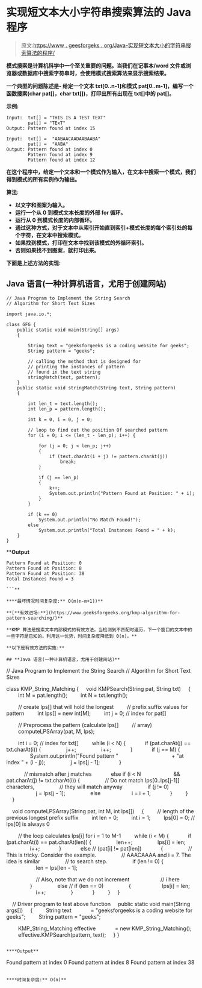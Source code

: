 # 实现短文本大小字符串搜索算法的 Java 程序

> 原文:[https://www . geesforgeks . org/Java-实现短文本大小的字符串搜索算法的程序/](https://www.geeksforgeeks.org/java-program-to-implement-the-string-search-algorithm-for-short-text-sizes/)

**模式搜索是计算机科学中一个至关重要的问题。当我们在记事本/word 文件或浏览器或数据库中搜索字符串时，会使用模式搜索算法来显示搜索结果。**

**一个典型的问题陈述是-
给定一个文本 txt[0..n-1]和模式 pat[0..m-1]，编写一个函数搜索(char pat[]，char txt[])，打印出所有出现在 txt[]中的 pat[]。**

****示例:****

```
Input:  txt[] = "THIS IS A TEST TEXT"
        pat[] = "TExT"
Output: Pattern found at index 15

Input:  txt[] =  "AABAACAADAABAABA"
        pat[] =  "AABA"
Output: Pattern found at index 0
        Pattern found at index 9
        Pattern found at index 12
```

**在这个程序中，给定一个文本和一个模式作为输入，在文本中搜索一个模式，我们得到模式的所有实例作为输出。**

****算法:****

*   **以文字和图案为输入。**
*   **运行一个从 0 到模式文本长度的外部 for 循环。**
*   **运行从 0 到模式长度的内部循环。**
*   **通过这种方式，对于文本中从索引开始直到索引+模式长度的每个索引处的每个字符，在文本中搜索模式。**
*   **如果找到模式，打印在文本中找到该模式的外循环索引。**
*   **否则如果找不到图案，就打印出来。**

**下面是上述方法的实现:**

## **Java 语言(一种计算机语言，尤用于创建网站)**

```
// Java Program to Implement the String Search
// Algorithm for Short Text Sizes

import java.io.*;

class GFG {
    public static void main(String[] args)
    {

        String text = "geeksforgeeks is a coding website for geeks";
        String pattern = "geeks";

        // calling the method that is designed for
        // printing the instances of pattern
        // found in the text string
        stringMatch(text, pattern);
    }
    public static void stringMatch(String text, String pattern)
    {

        int len_t = text.length();
        int len_p = pattern.length();

        int k = 0, i = 0, j = 0;

        // loop to find out the position Of searched pattern
        for (i = 0; i <= (len_t - len_p); i++) {

            for (j = 0; j < len_p; j++)
            {
                if (text.charAt(i + j) != pattern.charAt(j))
                    break;
            }

            if (j == len_p)
            {
                k++;
                System.out.println("Pattern Found at Position: " + i);
            }
        }

        if (k == 0)
            System.out.println("No Match Found!");
        else
            System.out.println("Total Instances Found = " + k);
    }
}
```

****Output**

```
Pattern Found at Position: 0
Pattern Found at Position: 8
Pattern Found at Position: 38
Total Instances Found = 3

```** 

****最坏情况时间复杂度:** O(m(n-m+1))**

**[**有效进场:**](https://www.geeksforgeeks.org/kmp-algorithm-for-pattern-searching/)**

**KMP 算法是搜索文本内部模式的有效方法。当检测到不匹配时遍历，下一个窗口的文本中的一些字符是已知的。利用这一优势，时间复杂度降低到 0(n)。**

**以下是有效方法的实施:**

## **Java 语言(一种计算机语言，尤用于创建网站)**

```
// Java Program to Implement the String Search
// Algorithm for Short Text Sizes

class KMP_String_Matching {
    void KMPSearch(String pat, String txt)
    {
        int M = pat.length();
        int N = txt.length();

        // create lps[] that will hold the longest
        // prefix suffix values for pattern
        int lps[] = new int[M];
        int j = 0; // index for pat[]

        // Preprocess the pattern (calculate lps[]
        // array)
        computeLPSArray(pat, M, lps);

        int i = 0; // index for txt[]
        while (i < N) {
            if (pat.charAt(j) == txt.charAt(i)) {
                j++;
                i++;
            }
            if (j == M) {
                System.out.println("Found pattern "
                                   + "at index " + (i - j));
                j = lps[j - 1];
            }

            // mismatch after j matches
            else if (i < N
                     && pat.charAt(j) != txt.charAt(i)) {
                // Do not match lps[0..lps[j-1]] characters,
                // they will match anyway
                if (j != 0)
                    j = lps[j - 1];
                else
                    i = i + 1;
            }
        }
    }

    void computeLPSArray(String pat, int M, int lps[])
    {
        // length of the previous longest prefix suffix
        int len = 0;
        int i = 1;
        lps[0] = 0; // lps[0] is always 0

        // the loop calculates lps[i] for i = 1 to M-1
        while (i < M) {
            if (pat.charAt(i) == pat.charAt(len)) {
                len++;
                lps[i] = len;
                i++;
            }
            else // (pat[i] != pat[len])
            {
                // This is tricky. Consider the example.
                // AAACAAAA and i = 7\. The idea is similar
                // to search step.
                if (len != 0) {
                    len = lps[len - 1];

                    // Also, note that we do not increment
                    // i here
                }
                else // if (len == 0)
                {
                    lps[i] = len;
                    i++;
                }
            }
        }
    }

    // Driver program to test above function
    public static void main(String args[])
    {
        String text
            = "geeksforgeeks is a coding website for geeks";
        String pattern = "geeks";

        KMP_String_Matching effective
            = new KMP_String_Matching();
        effective.KMPSearch(pattern, text);
    }
}
```

****Output**

```
Found pattern at index 0
Found pattern at index 8
Found pattern at index 38

```** 

****时间复杂度:** O(n)**